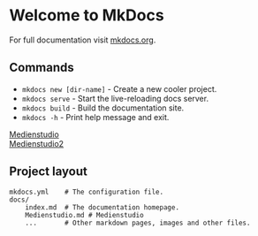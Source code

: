 # Welcome to MkDocs

For full documentation visit [mkdocs.org](https://www.mkdocs.org).

## Commands

* `mkdocs new [dir-name]` - Create a new cooler project.
* `mkdocs serve` - Start the live-reloading docs server.
* `mkdocs build` - Build the documentation site.
* `mkdocs -h` - Print help message and exit.

[Medienstudio](Medienstudio.md)  
[Medienstudio2](Medienstudio2.md)  

## Project layout

    mkdocs.yml    # The configuration file.
    docs/
        index.md  # The documentation homepage.
        Medienstudio.md # Medienstudio
        ...       # Other markdown pages, images and other files.
